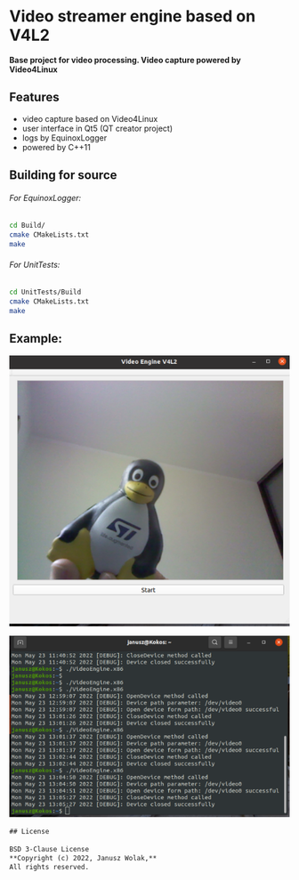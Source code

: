 # Video streamer engine based on V4L2
**Base project for video processing. Video capture powered by Video4Linux**

## Features

- video capture based on Video4Linux
- user interface in Qt5 (QT creator project)
- logs by EquinoxLogger
- powered by C++11


## Building for source

###### For EquinoxLogger:

```sh
cd Build/
cmake CMakeLists.txt
make
```

###### For UnitTests:

```sh
cd UnitTests/Build
cmake CMakeLists.txt
make
```
## Example:

[![N|Solid](https://raw.githubusercontent.com/jwolak/Video-Streamer-Engine/main/VideoEngineScreen_1.png?token=GHSAT0AAAAAABUI7IMTZUD7XND44YLDNUR4YULTLJA)](https://nodesource.com/products/nsolid)

[![N|Solid](https://raw.githubusercontent.com/jwolak/Video-Streamer-Engine/main/VideoEngineScreen_2.png?token=GHSAT0AAAAAABUI7IMSBJSPT6B7ZASXZFQ2YULTMBQ)](https://nodesource.com/products/nsolid)
```
## License

BSD 3-Clause License
**Copyright (c) 2022, Janusz Wolak,**
All rights reserved.


